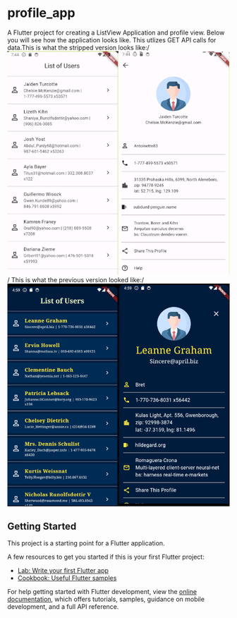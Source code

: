 # profile_app

A Flutter project for creating a ListView Application and profile view. Below you will see how the application looks like. This utlizes GET API calls for data.This is what the stripped version looks like:/
![Image Name](images/stripped.png)/
This is what the previous version looked like:/
![Image Name](images/images.png)

## Getting Started

This project is a starting point for a Flutter application.

A few resources to get you started if this is your first Flutter project:

- [Lab: Write your first Flutter app](https://docs.flutter.dev/get-started/codelab)
- [Cookbook: Useful Flutter samples](https://docs.flutter.dev/cookbook)

For help getting started with Flutter development, view the
[online documentation](https://docs.flutter.dev/), which offers tutorials,
samples, guidance on mobile development, and a full API reference.
